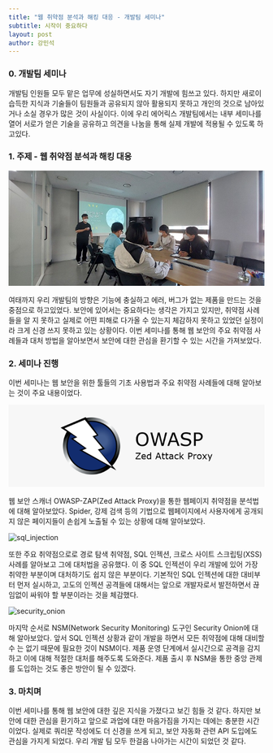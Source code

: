 ```yaml
---
title: "웹 취약점 분석과 해킹 대응 - 개발팀 세미나"
subtitle: 시작이 중요하다
layout: post
author: 강민석
---
```


### 0. 개발팀 세미나

개발팀 인원들 모두 맡은 업무에 성실하면서도 자기 개발에 힘쓰고 있다. 하지만 새로이 습득한 지식과 기술들이 팀원들과 공유되지 않아 활용되지 못하고 개인의 것으로 남아있거나 소실 경우가 많은 것이 사실이다. 이에 우리 에어릭스 개발팀에서는 내부 세미나를 열어 서로가 얻은 기술을 공유하고 의견을 나눔을 통해 실제 개발에 적용될 수 있도록 하고있다.

### 1. 주제 - 웹 취약점 분석과 해킹 대응

![security_semina](/img/posts/2022-10-13/security_semina.jpg)

여태까지 우리 개발팀의 방향은 기능에 충실하고 에러, 버그가 없는 제품을 만드는 것을 중점으로 하고있었다. 보안에 있어서는 중요하다는 생각은 가지고 있지만, 취약점 사례들을 알 지 못하고 실제로 어떤 피해로 다가올 수 있는지 체감하지 못하고 있었던 실정이라 크게 신경 쓰지 못하고 있는 상황이다. 이번 세미나를 통해 웹 보안의 주요 취약점 사례들과 대처 방법을 알아보면서 보안에 대한 관심을 환기할 수 있는 시간을 가져보았다.

### 2. 세미나 진행

이번 세미나는 웹 보안을 위한 툴들의 기초 사용법과 주요 취약점 사례들에 대해 알아보는 것이 주요 내용이었다. 

![owasp_zap](/img/posts/2022-10-13/owasp_zap.png)

웹 보안 스캐너 OWASP-ZAP(Zed Attack Proxy)을 통한 웹페이지 취약점을 분석법에 대해 알아보았다. Spider, 강제 검색 등의 기법으로 웹페이지에서 사용자에게 공개되지 않은 페이지들이 손쉽게 노출될 수 있는 상황에 대해 알아보았다.

![sql_injection](/img/posts/2022-10-13/sql_injection.png.jpg)

또한 주요 취약점으로로 경로 탐색 취약점, SQL 인젝션, 크로스 사이트 스크립팅(XSS) 사례를 알아보고 그에 대처법을 공유했다. 이 중 SQL 인젝션이 우리 개발에 있어 가장 취약한 부분이며 대처하기도 쉽지 않은 부분이다. 기본적인 SQL 인젝션에 대한 대비부터 먼저 실시하고, 고도의 인젝션 공격들에 대해서는 앞으로 개발자로서 발전하면서 끊임없이 싸워야 할 부분이라는 것을 체감했다.
  
![security_onion](/img/posts/2022-10-13/security_onion.png.jpg)

마지막 순서로 NSM(Network Security Monitoring) 도구인 Security Onion에 대해 알아보았다. 앞서 SQL 인젝션 상황과 같이 개발을 하면서 모든 취약점에 대해 대비할 수 는 없기 때문에 필요한 것이 NSM이다. 제품 운영 단계에서 실시간으로 공격을 감지하고 이에 대해 적절한 대처를 해주도록 도와준다. 제품 출시 후 NSM을 통한 중앙 관제를 도입하는 것도 좋은 방안이 될 수 있겠다.

### 3. 마치며

이번 세미나를 통해 웹 보안에 대한 깊은 지식을 가졌다고 보긴 힘들 것 같다. 하지만 보안에 대한 관심을 환기하고 앞으로 과업에 대한 마음가짐을 가지는 데에는 충분한 시간이었다.  실제로 쿼리문 작성에도 더 신경을 쓰게 되고, 보안 자동화 관련 API 도입에도 관심을 가지게 되었다. 우리 개발 팀 모두 한걸음 나아가는 시간이 되었던 것 같다.
